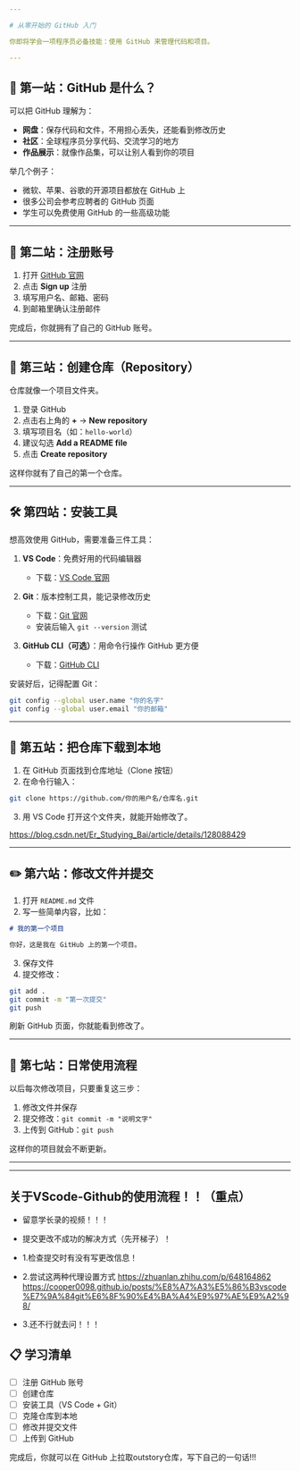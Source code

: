 ```yaml
---

# 从零开始的 GitHub 入门

你即将学会一项程序员必备技能：使用 GitHub 来管理代码和项目。

---
```


## 🚀 第一站：GitHub 是什么？

可以把 GitHub 理解为：

* **网盘**：保存代码和文件，不用担心丢失，还能看到修改历史
* **社区**：全球程序员分享代码、交流学习的地方
* **作品展示**：就像作品集，可以让别人看到你的项目

举几个例子：

* 微软、苹果、谷歌的开源项目都放在 GitHub 上
* 很多公司会参考应聘者的 GitHub 页面
* 学生可以免费使用 GitHub 的一些高级功能

---

## 🎯 第二站：注册账号

1. 打开 [GitHub 官网](https://github.com/)
2. 点击 **Sign up** 注册
3. 填写用户名、邮箱、密码
4. 到邮箱里确认注册邮件

完成后，你就拥有了自己的 GitHub 账号。

---

## 📁 第三站：创建仓库（Repository）

仓库就像一个项目文件夹。

1. 登录 GitHub
2. 点击右上角的 **+** → **New repository**
3. 填写项目名（如：`hello-world`）
4. 建议勾选 **Add a README file**
5. 点击 **Create repository**

这样你就有了自己的第一个仓库。

---

## 🛠️ 第四站：安装工具

想高效使用 GitHub，需要准备三件工具：

1. **VS Code**：免费好用的代码编辑器

   * 下载：[VS Code 官网](https://code.visualstudio.com/)
2. **Git**：版本控制工具，能记录修改历史

   * 下载：[Git 官网](https://git-scm.com/downloads)
   * 安装后输入 `git --version` 测试
3. **GitHub CLI（可选）**：用命令行操作 GitHub 更方便

   * 下载：[GitHub CLI](https://cli.github.com/)

安装好后，记得配置 Git：

```bash
git config --global user.name "你的名字"
git config --global user.email "你的邮箱"
```

---

## 📂 第五站：把仓库下载到本地

1. 在 GitHub 页面找到仓库地址（Clone 按钮）
2. 在命令行输入：

```bash
git clone https://github.com/你的用户名/仓库名.git
```

3. 用 VS Code 打开这个文件夹，就能开始修改了。

https://blog.csdn.net/Er_Studying_Bai/article/details/128088429

---

## ✏️ 第六站：修改文件并提交

1. 打开 `README.md` 文件
2. 写一些简单内容，比如：

```markdown
# 我的第一个项目

你好，这是我在 GitHub 上的第一个项目。
```

3. 保存文件
4. 提交修改：

```bash
git add .
git commit -m "第一次提交"
git push
```

刷新 GitHub 页面，你就能看到修改了。

---


## 🔄 第七站：日常使用流程

以后每次修改项目，只要重复这三步：

1. 修改文件并保存
2. 提交修改：`git commit -m "说明文字"`
3. 上传到 GitHub：`git push`

这样你的项目就会不断更新。

---


---


## 关于VScode-Github的使用流程！！（重点）

- 留意学长录的视频！！！
- 提交更改不成功的解决方式（先开梯子）！


- 1.检查提交时有没有写更改信息！
- 2.尝试这两种代理设置方式
    https://zhuanlan.zhihu.com/p/648164862
    https://cooper0098.github.io/posts/%E8%A7%A3%E5%86%B3vscode%E7%9A%84git%E6%8F%90%E4%BA%A4%E9%97%AE%E9%A2%98/

- 3.还不行就去问！！！

## 📋 学习清单

* [ ] 注册 GitHub 账号
* [ ] 创建仓库
* [ ] 安装工具（VS Code + Git）
* [ ] 克隆仓库到本地
* [ ] 修改并提交文件
* [ ] 上传到 GitHub

完成后，你就可以在 GitHub 上拉取outstory仓库，写下自己的一句话!!!
